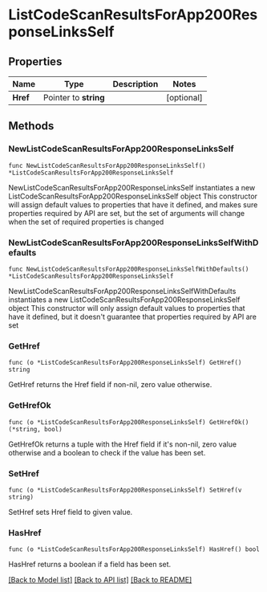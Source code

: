# ListCodeScanResultsForApp200ResponseLinksSelf

## Properties

Name | Type | Description | Notes
------------ | ------------- | ------------- | -------------
**Href** | Pointer to **string** |  | [optional] 

## Methods

### NewListCodeScanResultsForApp200ResponseLinksSelf

`func NewListCodeScanResultsForApp200ResponseLinksSelf() *ListCodeScanResultsForApp200ResponseLinksSelf`

NewListCodeScanResultsForApp200ResponseLinksSelf instantiates a new ListCodeScanResultsForApp200ResponseLinksSelf object
This constructor will assign default values to properties that have it defined,
and makes sure properties required by API are set, but the set of arguments
will change when the set of required properties is changed

### NewListCodeScanResultsForApp200ResponseLinksSelfWithDefaults

`func NewListCodeScanResultsForApp200ResponseLinksSelfWithDefaults() *ListCodeScanResultsForApp200ResponseLinksSelf`

NewListCodeScanResultsForApp200ResponseLinksSelfWithDefaults instantiates a new ListCodeScanResultsForApp200ResponseLinksSelf object
This constructor will only assign default values to properties that have it defined,
but it doesn't guarantee that properties required by API are set

### GetHref

`func (o *ListCodeScanResultsForApp200ResponseLinksSelf) GetHref() string`

GetHref returns the Href field if non-nil, zero value otherwise.

### GetHrefOk

`func (o *ListCodeScanResultsForApp200ResponseLinksSelf) GetHrefOk() (*string, bool)`

GetHrefOk returns a tuple with the Href field if it's non-nil, zero value otherwise
and a boolean to check if the value has been set.

### SetHref

`func (o *ListCodeScanResultsForApp200ResponseLinksSelf) SetHref(v string)`

SetHref sets Href field to given value.

### HasHref

`func (o *ListCodeScanResultsForApp200ResponseLinksSelf) HasHref() bool`

HasHref returns a boolean if a field has been set.


[[Back to Model list]](../README.md#documentation-for-models) [[Back to API list]](../README.md#documentation-for-api-endpoints) [[Back to README]](../README.md)


